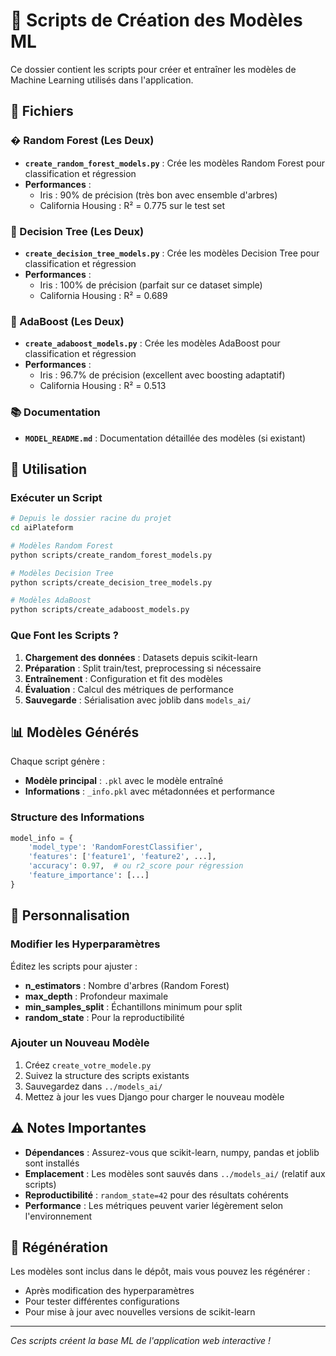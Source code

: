 # 🧠 Scripts de Création des Modèles ML

Ce dossier contient les scripts pour créer et entraîner les modèles de Machine Learning utilisés dans l'application.

## 📁 Fichiers

### � Random Forest (Les Deux)
- **`create_random_forest_models.py`** : Crée les modèles Random Forest pour classification et régression
- **Performances** :
  - Iris : 90% de précision (très bon avec ensemble d'arbres)
  - California Housing : R² = 0.775 sur le test set

### 🌳 Decision Tree (Les Deux)
- **`create_decision_tree_models.py`** : Crée les modèles Decision Tree pour classification et régression
- **Performances** :
  - Iris : 100% de précision (parfait sur ce dataset simple)
  - California Housing : R² = 0.689

### 🚀 AdaBoost (Les Deux)
- **`create_adaboost_models.py`** : Crée les modèles AdaBoost pour classification et régression
- **Performances** :
  - Iris : 96.7% de précision (excellent avec boosting adaptatif)
  - California Housing : R² = 0.513

### 📚 Documentation
- **`MODEL_README.md`** : Documentation détaillée des modèles (si existant)

## 🚀 Utilisation

### Exécuter un Script
```bash
# Depuis le dossier racine du projet
cd aiPlateform

# Modèles Random Forest
python scripts/create_random_forest_models.py

# Modèles Decision Tree
python scripts/create_decision_tree_models.py

# Modèles AdaBoost
python scripts/create_adaboost_models.py
```

### Que Font les Scripts ?
1. **Chargement des données** : Datasets depuis scikit-learn
2. **Préparation** : Split train/test, preprocessing si nécessaire
3. **Entraînement** : Configuration et fit des modèles
4. **Évaluation** : Calcul des métriques de performance
5. **Sauvegarde** : Sérialisation avec joblib dans `models_ai/`

## 📊 Modèles Générés

Chaque script génère :
- **Modèle principal** : `.pkl` avec le modèle entraîné
- **Informations** : `_info.pkl` avec métadonnées et performance

### Structure des Informations
```python
model_info = {
    'model_type': 'RandomForestClassifier',
    'features': ['feature1', 'feature2', ...],
    'accuracy': 0.97,  # ou r2_score pour régression
    'feature_importance': [...]
}
```

## 🔧 Personnalisation

### Modifier les Hyperparamètres
Éditez les scripts pour ajuster :
- **n_estimators** : Nombre d'arbres (Random Forest)
- **max_depth** : Profondeur maximale
- **min_samples_split** : Échantillons minimum pour split
- **random_state** : Pour la reproductibilité

### Ajouter un Nouveau Modèle
1. Créez `create_votre_modele.py`
2. Suivez la structure des scripts existants
3. Sauvegardez dans `../models_ai/`
4. Mettez à jour les vues Django pour charger le nouveau modèle

## ⚠️ Notes Importantes

- **Dépendances** : Assurez-vous que scikit-learn, numpy, pandas et joblib sont installés
- **Emplacement** : Les modèles sont sauvés dans `../models_ai/` (relatif aux scripts)
- **Reproductibilité** : `random_state=42` pour des résultats cohérents
- **Performance** : Les métriques peuvent varier légèrement selon l'environnement

## 🔄 Régénération

Les modèles sont inclus dans le dépôt, mais vous pouvez les régénérer :
- Après modification des hyperparamètres
- Pour tester différentes configurations
- Pour mise à jour avec nouvelles versions de scikit-learn

---

*Ces scripts créent la base ML de l'application web interactive !*
